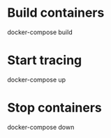 # Build containers
docker-compose build

# Start tracing
docker-compose up

# Stop containers
docker-compose down
